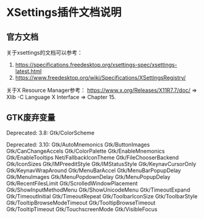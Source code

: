 # XSettings插件文档说明

## 官方文档
关于xsettings的文档可以参考：
1) https://specifications.freedesktop.org/xsettings-spec/xsettings-latest.html
2) https://www.freedesktop.org/wiki/Specifications/XSettingsRegistry/

关于X Resource Manager参考：
https://www.x.org/Releases/X11R7.7/doc/ => Xlib -C Language X Interface => Chapter 15.

## GTK废弃变量
Deprecated: 3.8:
    Gtk/ColorScheme


Deprecated: 3.10: 
    Gtk/AutoMnemonics
    Gtk/ButtonImages
    Gtk/CanChangeAccels
    Gtk/ColorPalette
    Gtk/EnableMnemonics
    Gtk/EnableTooltips
    Net/FallbackIconTheme
    Gtk/FileChooserBackend
    Gtk/IconSizes
    Gtk/IMPreeditStyle
    Gtk/IMStatusStyle
    Gtk/KeynavCursorOnly
    Gtk/KeynavWrapAround
    Gtk/MenuBarAccel
    Gtk/MenuBarPopupDelay
    Gtk/MenuImages
    Gtk/MenuPopdownDelay
    Gtk/MenuPopupDelay
    Gtk/RecentFilesLimit
    Gtk/ScrolledWindowPlacement
    Gtk/ShowInputMethodMenu
    Gtk/ShowUnicodeMenu
    Gtk/TimeoutExpand
    Gtk/TimeoutInitial
    Gtk/TimeoutRepeat
    Gtk/ToolbarIconSize
    Gtk/ToolbarStyle
    Gtk/TooltipBrowseModeTimeout
    Gtk/TooltipBrowseTimeout
    Gtk/TooltipTimeout
    Gtk/TouchscreenMode
    Gtk/VisibleFocus